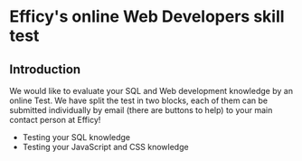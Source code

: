 
# Efficy's online Web Developers skill test

## Introduction
We would like to evaluate your SQL and Web development knowledge by an online Test. We have split the test in two blocks, each of them can be submitted individually by email (there are buttons to help) to your main contact person at Efficy!

- Testing your SQL knowledge
- Testing your JavaScript and CSS knowledge




